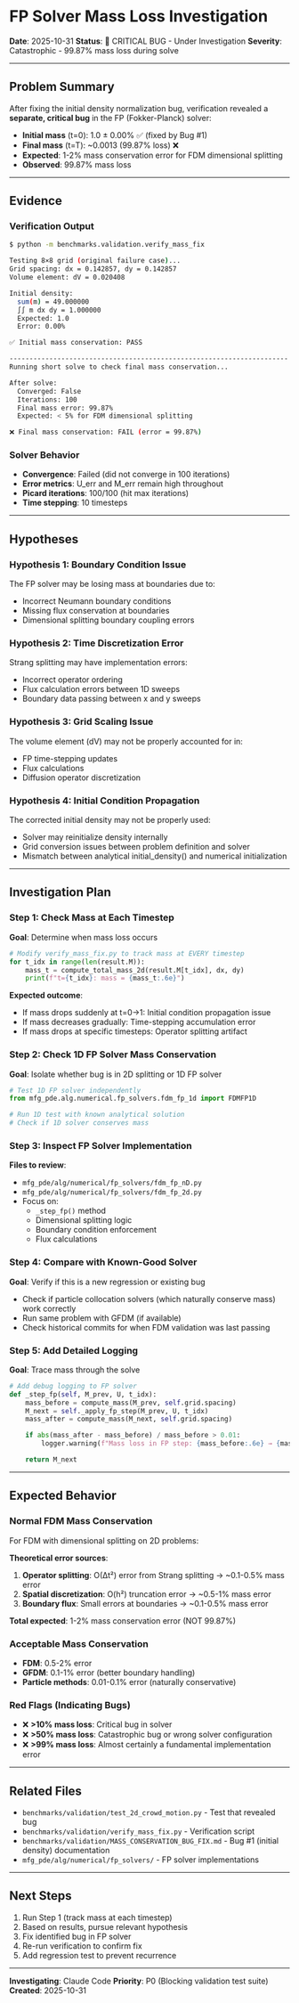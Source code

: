 # FP Solver Mass Loss Investigation

**Date**: 2025-10-31
**Status**: 🔴 CRITICAL BUG - Under Investigation
**Severity**: Catastrophic - 99.87% mass loss during solve

---

## Problem Summary

After fixing the initial density normalization bug, verification revealed a **separate, critical bug** in the FP (Fokker-Planck) solver:

- **Initial mass** (t=0): 1.0 ± 0.00% ✅ (fixed by Bug #1)
- **Final mass** (t=T): ~0.0013 (99.87% loss) ❌
- **Expected**: 1-2% mass conservation error for FDM dimensional splitting
- **Observed**: 99.87% mass loss

---

## Evidence

### Verification Output

```bash
$ python -m benchmarks.validation.verify_mass_fix

Testing 8×8 grid (original failure case)...
Grid spacing: dx = 0.142857, dy = 0.142857
Volume element: dV = 0.020408

Initial density:
  sum(m) = 49.000000
  ∫∫ m dx dy = 1.000000
  Expected: 1.0
  Error: 0.00%

✅ Initial mass conservation: PASS

----------------------------------------------------------------------
Running short solve to check final mass conservation...

After solve:
  Converged: False
  Iterations: 100
  Final mass error: 99.87%
  Expected: < 5% for FDM dimensional splitting

❌ Final mass conservation: FAIL (error = 99.87%)
```

### Solver Behavior

- **Convergence**: Failed (did not converge in 100 iterations)
- **Error metrics**: U_err and M_err remain high throughout
- **Picard iterations**: 100/100 (hit max iterations)
- **Time stepping**: 10 timesteps

---

## Hypotheses

### Hypothesis 1: Boundary Condition Issue
The FP solver may be losing mass at boundaries due to:
- Incorrect Neumann boundary conditions
- Missing flux conservation at boundaries
- Dimensional splitting boundary coupling errors

### Hypothesis 2: Time Discretization Error
Strang splitting may have implementation errors:
- Incorrect operator ordering
- Flux calculation errors between 1D sweeps
- Boundary data passing between x and y sweeps

### Hypothesis 3: Grid Scaling Issue
The volume element (dV) may not be properly accounted for in:
- FP time-stepping updates
- Flux calculations
- Diffusion operator discretization

### Hypothesis 4: Initial Condition Propagation
The corrected initial density may not be properly used:
- Solver may reinitialize density internally
- Grid conversion issues between problem definition and solver
- Mismatch between analytical initial_density() and numerical initialization

---

## Investigation Plan

### Step 1: Check Mass at Each Timestep
**Goal**: Determine when mass loss occurs

```python
# Modify verify_mass_fix.py to track mass at EVERY timestep
for t_idx in range(len(result.M)):
    mass_t = compute_total_mass_2d(result.M[t_idx], dx, dy)
    print(f"t={t_idx}: mass = {mass_t:.6e}")
```

**Expected outcome**:
- If mass drops suddenly at t=0→1: Initial condition propagation issue
- If mass decreases gradually: Time-stepping accumulation error
- If mass drops at specific timesteps: Operator splitting artifact

### Step 2: Check 1D FP Solver Mass Conservation
**Goal**: Isolate whether bug is in 2D splitting or 1D FP solver

```python
# Test 1D FP solver independently
from mfg_pde.alg.numerical.fp_solvers.fdm_fp_1d import FDMFP1D

# Run 1D test with known analytical solution
# Check if 1D solver conserves mass
```

### Step 3: Inspect FP Solver Implementation
**Files to review**:
- `mfg_pde/alg/numerical/fp_solvers/fdm_fp_nD.py`
- `mfg_pde/alg/numerical/fp_solvers/fdm_fp_2d.py`
- Focus on:
  - `_step_fp()` method
  - Dimensional splitting logic
  - Boundary condition enforcement
  - Flux calculations

### Step 4: Compare with Known-Good Solver
**Goal**: Verify if this is a new regression or existing bug

- Check if particle collocation solvers (which naturally conserve mass) work correctly
- Run same problem with GFDM (if available)
- Check historical commits for when FDM validation was last passing

### Step 5: Add Detailed Logging
**Goal**: Trace mass through the solve

```python
# Add debug logging to FP solver
def _step_fp(self, M_prev, U, t_idx):
    mass_before = compute_mass(M_prev, self.grid.spacing)
    M_next = self._apply_fp_step(M_prev, U, t_idx)
    mass_after = compute_mass(M_next, self.grid.spacing)

    if abs(mass_after - mass_before) / mass_before > 0.01:
        logger.warning(f"Mass loss in FP step: {mass_before:.6e} → {mass_after:.6e}")

    return M_next
```

---

## Expected Behavior

### Normal FDM Mass Conservation

For FDM with dimensional splitting on 2D problems:

**Theoretical error sources**:
1. **Operator splitting**: O(Δt²) error from Strang splitting → ~0.1-0.5% mass error
2. **Spatial discretization**: O(h²) truncation error → ~0.5-1% mass error
3. **Boundary flux**: Small errors at boundaries → ~0.1-0.5% mass error

**Total expected**: 1-2% mass conservation error (NOT 99.87%)

### Acceptable Mass Conservation

- **FDM**: 0.5-2% error
- **GFDM**: 0.1-1% error (better boundary handling)
- **Particle methods**: 0.01-0.1% error (naturally conservative)

### Red Flags (Indicating Bugs)

- ❌ **>10% mass loss**: Critical bug in solver
- ❌ **>50% mass loss**: Catastrophic bug or wrong solver configuration
- ❌ **>99% mass loss**: Almost certainly a fundamental implementation error

---

## Related Files

- `benchmarks/validation/test_2d_crowd_motion.py` - Test that revealed bug
- `benchmarks/validation/verify_mass_fix.py` - Verification script
- `benchmarks/validation/MASS_CONSERVATION_BUG_FIX.md` - Bug #1 (initial density) documentation
- `mfg_pde/alg/numerical/fp_solvers/` - FP solver implementations

---

## Next Steps

1. Run Step 1 (track mass at each timestep)
2. Based on results, pursue relevant hypothesis
3. Fix identified bug in FP solver
4. Re-run verification to confirm fix
5. Add regression test to prevent recurrence

---

**Investigating**: Claude Code
**Priority**: P0 (Blocking validation test suite)
**Created**: 2025-10-31
